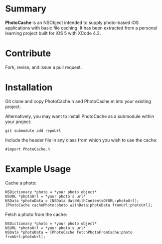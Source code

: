 Summary
============

**PhotoCache** is an NSObject intended to supply photo-based iOS applications with basic
file caching. It has been extracted from a personal learning project built for iOS 5 with XCode 4.2.

Contribute
=================

Fork, revise, and issue a pull request.

Installation
===========================

Git clone and copy PhotoCache.h and PhotoCache.m into your existing project.

Alternatively, you may want to install PhotoCache as a submodule within your project: 

    git submodule add repoUrl

Include the header file in any class from which you wish to use the cache:

    #import PhotoCache.h

Example Usage
===========================

Cache a photo:

    NSDictionary *photo = *your photo object*
    NSURL *photoUrl = *your photo's url*
    NSData *photoData = [NSData dataWithContentsOfURL:photoUrl];
    [PhotoCache cachePhoto:photo withData:photoData fromUrl:photoUrl];

Fetch a photo from the cache:

    NSDictionary *photo = *your photo object*
    NSURL *photoUrl = *your photo's url*
    NSData *photoData = [PhotoCache fetchPhotoFromCache:photo fromUrl:photoUrl];
